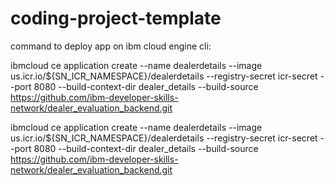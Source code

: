 # coding-project-template

command to deploy app on ibm cloud engine cli:

ibmcloud ce application create --name dealerdetails --image us.icr.io/${SN_ICR_NAMESPACE}/dealerdetails --registry-secret icr-secret --port 8080 --build-context-dir dealer_details --build-source https://github.com/ibm-developer-skills-network/dealer_evaluation_backend.git

ibmcloud ce application create 
  --name dealerdetails 
  --image us.icr.io/${SN_ICR_NAMESPACE}/dealerdetails 
  --registry-secret icr-secret 
  --port 8080 
  --build-context-dir dealer_details 
  --build-source https://github.com/ibm-developer-skills-network/dealer_evaluation_backend.git
